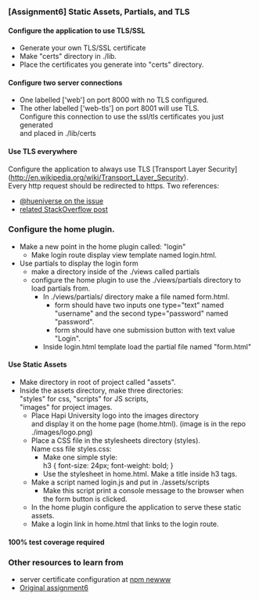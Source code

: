 ### [Assignment6] Static Assets, Partials, and TLS

#### Configure the application to use TLS/SSL
- Generate your own TLS/SSL certificate                                                                    
- Make "certs" directory in ./lib.                                                               
- Place the certificates you generate into "certs" directory.          

#### Configure two server connections
 - One labelled ['web'] on port 8000 with no TLS configured.                                      
 - The other labelled ['web-tls'] on port 8001 will use TLS.                                      
      Configure this connection to use the ssl/tls certificates you just generated                       
      and placed in ./lib/certs                                                                      

#### Use TLS everywhere
Configure the application to always use TLS [Transport Layer Security] (http://en.wikipedia.org/wiki/Transport_Layer_Security).  <br/> Every http request should be redirected to https. 
Two references: 
* [@hueniverse on the issue](https://github.com/hapijs/hapi/issues/778)
* [related StackOverflow post](http://stackoverflow.com/questions/28650829/hapijs-using-both-http-and-https-on-one-connection)

### Configure the home plugin.
  - Make a new point in the home plugin called: "login"
    * Make login route display view template named login.html.
  - Use partials to display the login form
    * make a directory inside of the ./views called partials                          
    * configure the home plugin to use the ./views/partials directory to load partials from. 
        * In ./views/partials/ directory make a file named form.html.
           * form should have two inputs one type="text" named "username" and the second type="password" named "password".
          * form should have one submission button with text value "Login".                        
        * Inside login.html template load the partial file named "form.html" 

#### Use Static Assets                                                                          
- Make directory in root of project called "assets".                                            
- Inside the assets directory, make three directories:                                           
  "styles" for css, 
  "scripts" for JS scripts,                                                                      
   "images" for project images.                                                                   
    * Place Hapi University logo into the images directory                                           
      and display it on the home page (home.html). 
      (image is in the repo ./images/logo.png)
    * Place a CSS file in the stylesheets directory (styles).                                        
      Name css file styles.css:
       * Make one simple style:                                                                      
         h3 { font-size: 24px; font-weight: bold; }                                                  
       * Use the stylesheet in home.html. Make a title inside h3 tags.
    * Make a script named login.js and put in ./assets/scripts   
      * Make this script print a console message to the browser when the form button is clicked.                                    
    * In the home plugin configure the application to serve these static assets.
    * Make a login link in home.html that links to the login route.

#### 100% test coverage required

### Other resources to learn from 
* server certificate configuration at [npm newww ](https://github.com/npm/newww/blob/13e26e0eaf5c6699f068bb5418d932af76be4aef/server.js)
* [Original assignment6](https://github.com/hapijs/university/issues/144)
